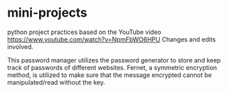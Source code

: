 # mini-projects
 python project practices based on the YouTube video https://www.youtube.com/watch?v=NpmFbWO6HPU
 Changes and edits involved.

This password manager utilizes the password generator to store and keep track of passwords of different websites. Fernet, a symmetric encryption method, is utilized to make sure that the message encrypted cannot be manipulated/read without the key.